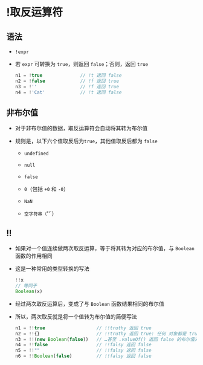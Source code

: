 # !取反运算符

## 语法

  - `!expr`

  - 若 `expr` 可转换为 `true`，则返回 `false`；否则，返回 `true`

    ```javascript
    n1 = !true              // !t 返回 false
    n2 = !false             // !f 返回 true
    n3 = !''                // !f 返回 true
    n4 = !'Cat'             // !t 返回 false
    ```

## 非布尔值

  - 对于非布尔值的数据，取反运算符会自动将其转为布尔值

  - 规则是，以下六个值取反后为`true`，其他值取反后都为 `false`

      - `undefined`

      - `null`

      - `false`

      - `0`（包括 `+0` 和 `-0`）

      - `NaN`

      - `空字符串（`''\`）

## !!

  - 如果对一个值连续做两次取反运算，等于将其转为对应的布尔值，与 `Boolean` 函数的作用相同

  - 这是一种常用的类型转换的写法

    ```javascript
    !!x
    // 等同于
    Boolean(x)
    ```

  - 经过两次取反运算后，变成了与 `Boolean` 函数结果相同的布尔值

  - 所以，两次取反就是将一个值转为布尔值的简便写法

    ```javascript
    n1 = !!true                   // !!truthy 返回 true
    n2 = !!{}                     // !!truthy 返回 true: 任何 对象都是 truthy 的…
    n3 = !!(new Boolean(false))   // …甚至 .valueOf() 返回 false 的布尔值对象也是！
    n4 = !!false                  // !!falsy 返回 false
    n5 = !!""                     // !!falsy 返回 false
    n6 = !!Boolean(false)         // !!falsy 返回 false
    ```
